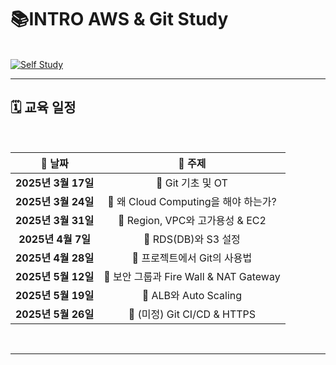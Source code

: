 # 📚INTRO AWS & Git Study

<br> <a href="https://www.notion.so/AWS-Git-183ec6997d728181a374fb3fca6c5072" target="_blank">
    <img src="https://img.shields.io/badge/📖%20AWS%20&%20Git%20STUDY-Click%20Here-blue?style=for-the-badge&logo=notion" alt="Self Study">
    </a>


<hr>

## 🗓️ 교육 일정  

<br>  

|        📅 날짜        |                   📌 주제                    |  
|:------------------:|:----------------------------------:|  
|  **2025년 3월 17일**  |   🔹 Git 기초 및 OT                   |  
|  **2025년 3월 24일**  |   🔹 왜 Cloud Computing을 해야 하는가?   |  
|  **2025년 3월 31일**  |   🔹 Region, VPC와 고가용성 & EC2      |  
|  **2025년 4월 7일**   |   🔹 RDS(DB)와 S3 설정               |  
|  **2025년 4월 28일**  |   🔹 프로젝트에서 Git의 사용법         |  
|  **2025년 5월 12일**  |   🔹 보안 그룹과 Fire Wall & NAT Gateway  |  
|  **2025년 5월 19일**  |   🔹 ALB와 Auto Scaling             |  
|  **2025년 5월 26일**  |   🔹 (미정) Git CI/CD & HTTPS        |  

<br>  

---
